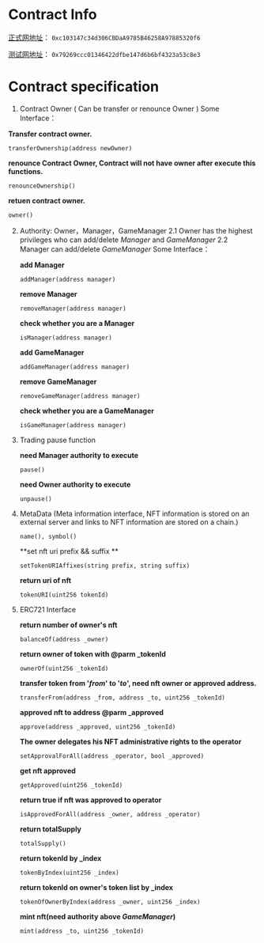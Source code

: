 # Contract Info
[正式网地址](https://bscscan.com/address/0xc103147c34d306CBDaA9785B46258A97885320f6)：	```0xc103147c34d306CBDaA9785B46258A97885320f6```

[测试网地址](https://testnet.bscscan.com/address/0x79269ccc01346422dfbe147d6b6bf4323a53c8e3)：	```0x79269ccc01346422dfbe147d6b6bf4323a53c8e3```


# Contract specification
1. Contract Owner  ( Can be transfer or renounce Owner  )
  Some Interface：

  **Transfer contract owner.**

  ```
  transferOwnership(address newOwner) 
  ```

  **renounce Contract Owner, Contract will not have owner after execute this functions.**

  ```
  renounceOwnership()
  ```

  **retuen contract owner.**

  ```
  owner()
  ```

2. Authority: Owner，Manager，GameManager
	2.1 Owner has the highest privileges who can add/delete *Manager* and *GameManager*
	2.2 Manager can add/delete *GameManager*
	Some Interface：
	
	**add Manager**
	
	```
	addManager(address manager)
	```
	
	**remove Manager**
	
	```
	removeManager(address manager)
	```
	
	**check whether you are a Manager**
	
	```
	isManager(address manager)
	```
	
	**add GameManager**
	
	```
	addGameManager(address manager)
	```
	
	**remove GameManager**
	
	```
	removeGameManager(address manager)
	```
	
	**check whether you are a GameManager**
	
	```
	isGameManager(address manager)
	```
	
3. Trading pause function

   **need Manager authority to execute**

   ```
   pause()
   ```

   **need Owner authority to execute**

   ```
   unpause()
   ```

4. MetaData (Meta information interface, NFT information is stored on an external server and links to NFT information are stored on a chain.)

   ```
   name(), symbol()
   ```

   **set nft uri prefix && suffix **

   ```
   setTokenURIAffixes(string prefix, string suffix)
   ```

   **return uri of nft**

   ```
   tokenURI(uint256 tokenId)
   ```

5. ERC721 Interface

   **return number of owner's nft**

   ```
   balanceOf(address _owner)
   ```

   **return owner of token with @parm _tokenId**

   ```
   ownerOf(uint256 _tokenId)
   ```

   **transfer token from '*from*' to '*to*', need nft owner or approved address.**

   ```
   transferFrom(address _from, address _to, uint256 _tokenId)
   ```

   **approved nft to address @parm _approved**

   ```
   approve(address _approved, uint256 _tokenId)
   ```

   **The owner delegates his NFT administrative rights to the operator**

   ```
   setApprovalForAll(address _operator, bool _approved)
   ```

   **get nft approved**

   ```
   getApproved(uint256 _tokenId)
   ```

   **return true if nft was approved to operator**

   ```
   isApprovedForAll(address _owner, address _operator)
   ```

   **return totalSupply**

   ```
   totalSupply()
   ```

   **return tokenId by _index**

   ```
   tokenByIndex(uint256 _index)
   ```

   **return tokenId on owner's token list by _index**

   ```
   tokenOfOwnerByIndex(address _owner, uint256 _index)
   ```

   **mint nft(need authority above *GameManager*)**

   ```
   mint(address _to, uint256 _tokenId)
   ```

   
